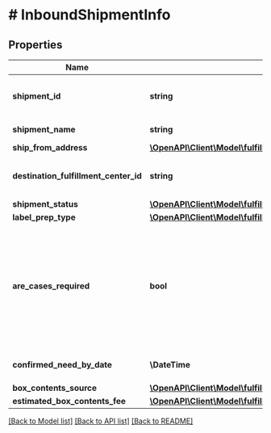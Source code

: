 # # InboundShipmentInfo

## Properties

Name | Type | Description | Notes
------------ | ------------- | ------------- | -------------
**shipment_id** | **string** | The shipment identifier submitted in the request. | [optional]
**shipment_name** | **string** | The name for the inbound shipment. | [optional]
**ship_from_address** | [**\OpenAPI\Client\Model\fulfillmentinboundv0\Address**](Address.md) |  |
**destination_fulfillment_center_id** | **string** | An Amazon fulfillment center identifier created by Amazon. | [optional]
**shipment_status** | [**\OpenAPI\Client\Model\fulfillmentinboundv0\ShipmentStatus**](ShipmentStatus.md) |  | [optional]
**label_prep_type** | [**\OpenAPI\Client\Model\fulfillmentinboundv0\LabelPrepType**](LabelPrepType.md) |  | [optional]
**are_cases_required** | **bool** | Indicates whether or not an inbound shipment contains case-packed boxes. When AreCasesRequired &#x3D; true for an inbound shipment, all items in the inbound shipment must be case packed. |
**confirmed_need_by_date** | **\DateTime** | Type containing date in string format | [optional]
**box_contents_source** | [**\OpenAPI\Client\Model\fulfillmentinboundv0\BoxContentsSource**](BoxContentsSource.md) |  | [optional]
**estimated_box_contents_fee** | [**\OpenAPI\Client\Model\fulfillmentinboundv0\BoxContentsFeeDetails**](BoxContentsFeeDetails.md) |  | [optional]

[[Back to Model list]](../../README.md#models) [[Back to API list]](../../README.md#endpoints) [[Back to README]](../../README.md)
